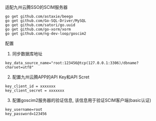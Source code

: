 

适配九州云腾SSO的SCIM服务器

```
go get github.com/astaxie/beego
go get github.com/Go-SQL-Driver/MySQL
go get github.com/satori/go.uuid
go get github.com/go-xorm/xorm
go get github.com/ng-dev-loop/goscim2
```

配置

1. 同步数据库地址
```
key_data_source_name="root:123456@tcp(127.0.0.1:3306)/dbname?charset=utf8"
```

2. 配置九州云腾APP的API Key和API Scret
```
key_client_id = xxxxxxx
key_client_secret = xxxxxxx
```

3. 配置goscim2服务器的验证信息, 该信息用于验证SCIM客户端(basic认证)
```
key_username=root
key_password=123456
```
